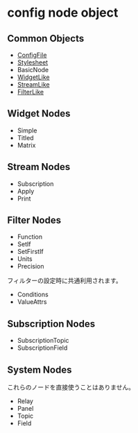 # config node object

## Common Objects

- [ConfigFile](common/config-file.md)
- [Stylesheet](common/stylesheet.md)
- BasicNode
- [WidgetLike](common/widget-like.md)
- [StreamLike](common/stream-like.md)
- [FilterLike](common/filter-like.md)

## Widget Nodes

- Simple
- Titled
- Matrix

## Stream Nodes

- Subscription
- Apply
- Print

## Filter Nodes

- Function
- SetIf
- SetFirstIf
- Units
- Precision

フィルターの設定時に共通利用されます。

- Conditions
- ValueAttrs

## Subscription Nodes

- SubscriptionTopic
- SubscriptionField

## System Nodes

これらのノードを直接使うことはありません。

- Relay
- Panel
- Topic
- Field
